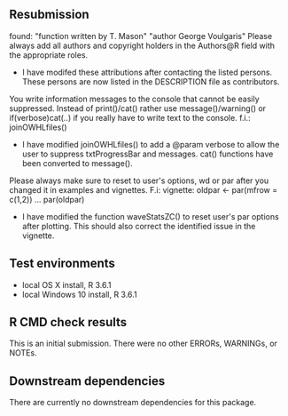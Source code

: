 ## Resubmission

found:
"function written by T. Mason"
"author George Voulgaris"
Please always add all authors and copyright holders in the Authors@R
field with the appropriate roles.

* I have modifed these attributions after contacting the listed
persons. These persons are now listed in the DESCRIPTION file
as contributors.

You write information messages to the console that cannot be easily
suppressed.
Instead of print()/cat() rather use message()/warning() or
if(verbose)cat(..) if you really have to write text to the console.
f.i.: joinOWHLfiles()

* I have modified joinOWHLfiles() to add a @param verbose to allow the
user to suppress txtProgressBar and messages. cat() functions have been converted to message(). 


Please always make sure to reset to user's options, wd or par after you
changed it in examples and vignettes.
F.i: vignette:
oldpar <- par(mfrow = c(1,2))
...
par(oldpar)

* I have modified the function waveStatsZC() to reset user's par options after plotting. This should also correct the identified issue in the vignette.

## Test environments
* local OS X install, R 3.6.1
* local Windows 10 install, R 3.6.1 


## R CMD check results
This is an initial submission. 
There were no other ERRORs, WARNINGs, or NOTEs.


## Downstream dependencies
There are currently no downstream dependencies for this package.
